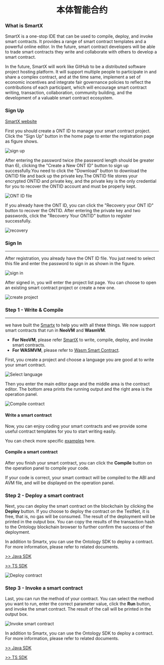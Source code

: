 <h1 align="center">本体智能合约</h1>

### What is SmartX
SmartX is a one-stop IDE that can be used to compile, deploy, and invoke smart contracts. It provides a range of smart contract templates and a powerful online editor. In the future, smart contract developers will be able to trade smart contracts they write and collaborate with others to develop a smart contract.

In the future, SmartX will work like GitHub to be a distributed software project hosting platform. It will support multiple people to participate in and share a complex contract, and at the time same, implement a set of economic incentives and integrate fair governance policies to reflect the contributions of each participant, which will encourage smart contract writing, transaction, collaboration, community building, and the development of a valuable smart contract ecosystem.

### Sign Up

[SmartX website](http://smartx.ont.io/#/)

First you should create a ONT ID to manage your smart contract project. Click the "Sign Up" button in the home page to enter the registration page as figure shows.

![sign up](http://upload-images.jianshu.io/upload_images/150344-235fa082b9f24b37.png?imageMogr2/auto-orient/strip%7CimageView2/2/w/1240)

After entering the password twice (the password length should be greater than 6), clicking the "Create a New ONT ID" button to sign up successfully.You need to click the "Download" button to download the ONTID file and back up the private key.The ONTID file stores your encrypted ONTID and private key, and the private key is the only credential for you to recover the ONTID account and must be properly kept.

![ONT ID file](http://upload-images.jianshu.io/upload_images/150344-55653b3ce0a9e7c0.png?imageMogr2/auto-orient/strip%7CimageView2/2/w/1240)

If you already have the ONT ID, you can click the "Recovery your ONT ID" button to recover the ONTID. After entering the private key and two passwords, click the "Recovery Your ONTID" button to register successfully.

![recovery](http://upload-images.jianshu.io/upload_images/150344-a34df88163525e5b.png?imageMogr2/auto-orient/strip%7CimageView2/2/w/1240)

### Sign In
---

After registration, you already have the ONT ID file. You just need to select this file and enter the password to sign in as shown in the figure.

![sign in](http://upload-images.jianshu.io/upload_images/150344-22c04e43f93853cd.png?imageMogr2/auto-orient/strip%7CimageView2/2/w/1240)

After signed in, you will enter the project list page. You can choose to open an existing smart contract project or create a new one.

![create project](http://upload-images.jianshu.io/upload_images/150344-a3d3385d889e1dd0.png?imageMogr2/auto-orient/strip%7CimageView2/2/w/1240)

### Step 1 - Write & Compile  
---
we have built the [Smartx](http://smartx.ont.io) to help you with all these things.
We now support smart contracts that run in **NeoVM** and **WasmVM**.

* **For NeoVM**, please refer [SmartX](http://smartx.ont.io) to write, compile, deploy, and invoke smart contracts. 
* **For WASMVM**, please refer to [Wasm Smart Contract](README_wasm.md).

First, you create a project and choose a language you are good at to write your smart contract.

![Select language](https://s1.ax1x.com/2018/03/24/9bxJYR.png)

Then you enter the main editor page and the middle area is the contract editor. The bottom area prints the running output and the right area is the operation panel.

![Compile contract](https://s1.ax1x.com/2018/04/04/CpIdpR.png)

#### Write a smart contract

Now, you can enjoy coding your smart contracts and we provide some useful contract templates for you to start writing easily.

You can check more specific [examples](https://github.com/ontio/documentation/tree/master/smart-contract-tutorial/examples) here.

#### Compile a smart contract

After you finish your smart contract, you can click the **Compile** button on the operation panel to compile your code. 

If your code is correct, your smart contract will be compiled to the ABI and AVM file, and will be displayed on the operation panel.

### Step 2 - Deploy a smart contract

Next, you can deploy the smart contract on the blockchain by clicking the **Deploy** button. If you choose to deploy the contract on the TestNet, it is free, that is, no gas will be consumed. The result of the deployment will be printed in the output box. You can copy the results of the transaction hash to the Ontology blockchain browser to further confirm the success of the deployment.

In addition to Smartx, you can use the Ontology SDK to deploy a contract. For more information, please refer to related documents.

[>> Java SDK](https://ontio.github.io/documentation/ontology_java_sdk_smartcontract_en.html)

[>> TS SDK](https://ontio.github.io/documentation/ontology_ts_sdk_smartcontract_en.html)

![Deploy contract](https://s1.ax1x.com/2018/04/04/CpIcAe.png)

### Step 3 - Invoke a smart contract

Last, you can run the method of your contract. You can select the method you want to run, enter the correct parameter value, click the **Run** button, and invoke the smart contract. The result of the call will be printed in the output box.

![Invoke smart contract](https://s1.ax1x.com/2018/04/04/CpoCEF.png)

In addition to Smartx, you can use the Ontology SDK to deploy a contract. For more information, please refer to related documents.

[>> Java SDK](https://ontio.github.io/documentation/ontology_java_sdk_smartcontract_en.html)

[>> TS SDK](https://ontio.github.io/documentation/ontology_ts_sdk_smartcontract_en.html)

